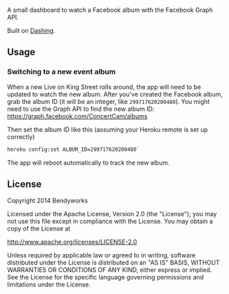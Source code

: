 A small dashboard to watch a Facebook album with the Facebook Graph API.

Built on [Dashing](http://shopify.github.io/dashing/).

## Usage

### Switching to a new event album

When a new Live on King Street rolls around, the app will need to be updated to watch the new album. After you've created the Facebook album, grab the album ID (it will be an integer, like `299717620200480`). You might need to use the Graph API to find the new album ID: https://graph.facebook.com/ConcertCam/albums

Then set the album ID like this (assuming your Heroku remote is set up correctly)

```bash
heroku config:set ALBUM_ID=299717620200480`
```

The app will reboot automatically to track the new album.

## License

Copyright 2014 Bendyworks

Licensed under the Apache License, Version 2.0 (the "License");
you may not use this file except in compliance with the License.
You may obtain a copy of the License at

http://www.apache.org/licenses/LICENSE-2.0

Unless required by applicable law or agreed to in writing, software
distributed under the License is distributed on an "AS IS" BASIS,
WITHOUT WARRANTIES OR CONDITIONS OF ANY KIND, either express or implied.
See the License for the specific language governing permissions and
limitations under the License.
